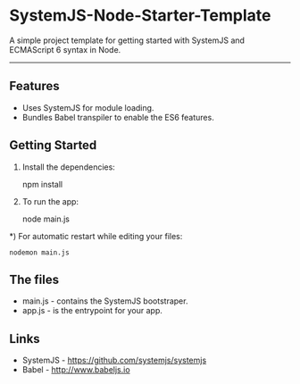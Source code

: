 # SystemJS-Node-Starter-Template
A simple project template for getting started with SystemJS and ECMAScript 6 syntax in Node.

-----------

Features
----
* Uses SystemJS for module loading.
* Bundles Babel transpiler to enable the ES6 features.

Getting Started
----

1. Install the dependencies:

    npm install

2. To run the app:

    node main.js

*) For automatic restart while editing your files:

    nodemon main.js
  
The files  
----

* main.js - contains the SystemJS bootstraper.
* app.js - is the entrypoint for your app.

Links
----

* SystemJS - https://github.com/systemjs/systemjs
* Babel - http://www.babeljs.io
